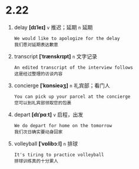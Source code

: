 # 2.22


1. delay **[dɪˈleɪ]** `v` 推迟；延期 `n` 延期
    ```
    We would like to apologize for the delay
    我们愿对延期表达歉意
    ```

2. transcript **[ˈtrænskrɪpt]** `n` 文字记录
    ```
    An edited transcript of the interview follows
    这是经过整理的访谈内容
    ```

3. concierge **[ˈkɒnsieəʒ]** `n` 礼宾部；看门人
    ```
    You can pick up your parcel at the concierge
    您可以到礼宾部领取您的包裹
    ```

4. depart **[dɪˈpɑːt]** `v` 启程，出发
    ```
    We do depart for home on the tomorrow
    我们次日确实要动身回家
    ```

5. volleyball **[ˈvɒlibɔːl]** `n` 排球
    ```
    It's tiring to practice volleyball
    排球训练真的十分累人
    ```
